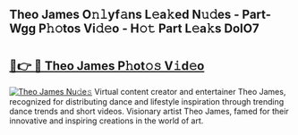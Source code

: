 ## Theo James O𝚗𝚕yf𝚊ns L𝚎a𝚔ed N𝚞𝚍es - Part-Wgg P𝚑𝚘tos Vi𝚍𝚎o - H𝚘𝚝 Part L𝚎a𝚔s DoIO7

# <h2><a href="http://kf3z1tz.oniu.top/?m=Theo+James">🔗👉 🔴 Theo James P𝚑ot𝚘𝚜 V𝚒d𝚎o</a></h2>

[![Theo James Nu𝚍e𝚜](https://i.imgur.com/0qMVB7G.gif)](http://kf3z1tz.oniu.top/?m=Theo+James)
Virtual content creator and entertainer Theo James, recognized for distributing dance and lifestyle inspiration through trending dance trends and short videos. Visionary artist Theo James, famed for their innovative and inspiring creations in the world of art.  
